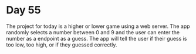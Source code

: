 # Day 55
The project for today is a higher or lower game using a web server. The app randomly selects a number between 0 and 9 and the user can enter the number as a endpoint as a guess. The app will tell the user if their guess is too low, too high, or if they guessed correctly.